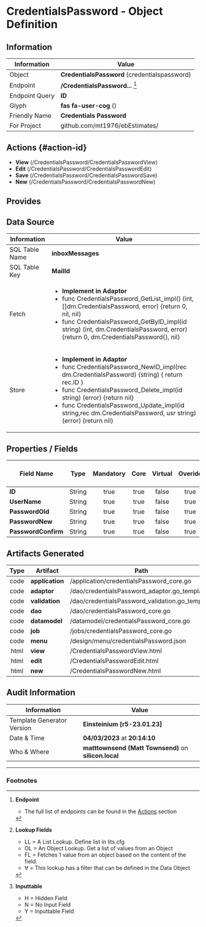 # **CredentialsPassword** - Object Definition
##  Information
| Information  | Value  |
|---|---|
|Object         |**CredentialsPassword** (credentialspassword) |
|Endpoint 	    |**/CredentialsPassword...** [^1]|
|Endpoint Query |**ID**|
Glyph|**fas fa-user-cog** ()
Friendly Name|**Credentials Password**|
|For Project    |github.com/mt1976/ebEstimates/|

##  Actions {#action-id}

* **View** (/CredentialsPassword/CredentialsPasswordView)
* **Edit** (/CredentialsPassword/CredentialsPasswordEdit)
* **Save** (/CredentialsPassword/CredentialsPasswordSave)
* **New** (/CredentialsPassword/CredentialsPasswordNew)








##  Provides







##  Data Source 
| Information  | Value  |
|---|---|
SQL Table Name       | **inboxMessages**
SQL Table Key | **MailId**
Fetch|<ul><li>**Implement in Adaptor**</li><li> func CredentialsPassword_GetList_impl() (int, []dm.CredentialsPassword, error) {return 0, nil, nil}</li><li>func CredentialsPassword_GetByID_impl(id string) (int, dm.CredentialsPassword, error) {return 0, dm.CredentialsPassword{}, nil}</li></ul>
Store|<ul><li>**Implement in Adaptor**</li><li>func CredentialsPassword_NewID_impl(rec dm.CredentialsPassword) (string) { return rec.ID } </li><li>func CredentialsPassword_Delete_impl(id string) (error) {return nil}</li><li>func CredentialsPassword_Update_impl(id string,rec dm.CredentialsPassword, usr string) (error) {return nil}</li></ul>

##  Properties / Fields
| Field Name| Type | Mandatory | Core | Virtual | Overide | Lookup [^2]| Lookup Object      | Lookup Field Source         | Lookup Return Value                | Inputable [^3]|DB Column|Default Value| No Change | Callout | Internal | Display | Mask |
| -- | --  | :--: | :--: | :--: |:--: |:--: |:--: |-- |-- |:--: |-- | --| :--: | :--: | :--: | -- | -- |
|**ID**|String|true|true|false|true|||||H|ID||false|false|false|text||
|**UserName**|String|true|true|false|true|||||Y|UserName||false|true|false|text||
|**PasswordOld**|String|true|true|false|true|||||Y|PasswordOld||false|true|false|password||
|**PasswordNew**|String|true|true|false|true|||||Y|PasswordNew||false|true|false|password||
|**PasswordConfirm**|String|true|true|false|true|||||Y|PasswordConfirm||false|true|false|password||


##  Artifacts Generated
| Type | Artifact | Path|
| :--: | -- | -- |
| code | **application** | /application/credentialsPassword_core.go |
| code | **adaptor** | /dao/credentialsPassword_adaptor.go_template |
| code | **validation** | /dao/credentialsPassword_validation.go_template |
| code | **dao** | /dao/credentialsPassword_core.go |
| code | **datamodel** | /datamodel/credentialsPassword_core.go |
| code | **job** | /jobs/credentialsPassword_core.go |
| code | **menu** | /design/menu/credentialsPassword.json |
| html | **view** | /CredentialsPasswordView.html |
| html | **edit** | /CredentialsPasswordEdit.html |
| html | **new** | /CredentialsPasswordNew.html |


## Audit Information
| Information  | Value |
|---|---|
Template Generator Version   | **Einsteinium [r5-23.01.23]**
Date & Time		     | **04/03/2023** at **20:14:10**
Who & Where		     | **matttownsend (Matt Townsend)** on **silicon.local**

---
### Footnotes
[^1]: **Endpoint**
    * The full list of endpoints can be found in the [Actions](#action-id) section
[^2]: **Lookup Fields**
    * LL = A List Lookup. Define list in lits.cfg
    * OL = An Object Lookup. Get a list of values from an Object
    * FL = Fetches 1 value from an object based on the content of the field. 
    * ∀ = This lookup has a filter that can be defined in the Data Object
[^3]: **Inputtable**   
    * H = Hidden Field
    * N = No Input Field
    * Y = Inputtable Field